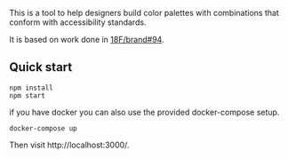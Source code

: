 This is a tool to help designers build color palettes with
combinations that conform with accessibility standards.

It is based on work done in [18F/brand#94][].

## Quick start

```
npm install
npm start
```

if you have docker you can also use the provided docker-compose setup.

```
docker-compose up
```

Then visit http://localhost:3000/.

[18F/brand#94]: https://github.com/18F/brand/pull/94
